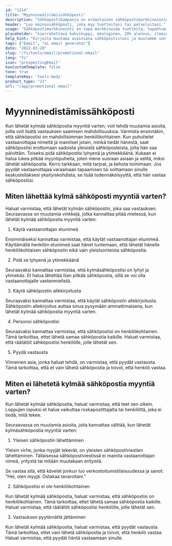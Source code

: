 ```yaml
---
id: "1314"
title: "Myynninedistämissähköposti"
description: "Sähköpostikampanja on eräänlainen sähköpostimarkkinoinnin muoto, jota käytetään tuotteiden tai palveluiden mainostamiseen. Sähköpostikampanjat lähetetään usein tilaajalistalle, ja niitä voidaan käyttää myynnin, tapahtumien tai uusien tuotteiden mainostamiseen. Sähköpostikampanjoita voidaan käyttää myös asiakassuhteiden rakentamiseen tai kanta-asiakkuuden kasvattamiseen."
header: "Luo mainossähköposti, joka myy tuotteitasi tai palveluitasi."
usage: "Sähköpostimarkkinointi on tapa markkinoida tuotteita, tapahtumia tai uusia tuotteita. Seuraava generaattori auttaa sinua suunnittelemaan ja kehittämään sähköpostimarkkinointikampanjan, joka on täysin yhteensopiva brändisi kanssa."
placeholder: "kierrätettävä kahvikuppi, ekologinen, 20% alennus, ilmainen toimitus"
help_hint: "Kirjoita muutama avainsana sähköpostistasi ja muutamme sen kampanjaviestiksi."
tags: ["Email", "ai email generator"]
date: "2022-03-28"
slug: "/fi/tools/email/promotional-email"
lang: "fi"
icon: "prospectingEmail"
hasCustomTemplate: false
tone: true
templateKey: 'tools-body'
product_type: "21"
url: "/app/promotional-email"
---
```


# Myynninedistämissähköposti

Kun lähetät kylmää sähköpostia myyntiä varten, voit tehdä muutamia asioita, joilla voit lisätä vastauksen saamisen mahdollisuuksia. Varmista ensinnäkin, että sähköpostisi on mahdollisimman henkilökohtainen. Kun puhuttelet vastaanottajaa nimeltä ja mainitset jotain, minkä tiedät hänestä, saat sähköpostisi erottumaan sadoista yleisistä sähköposteista, joita hän saa päivittäin. Toiseksi pidä sähköpostisi lyhyenä ja ytimekkäänä. Kukaan ei halua lukea pitkää myyntipuheita, joten mene suoraan asiaan ja selitä, miksi lähetät sähköpostia. Kerro tarkkaan, mitä tarjoat, ja kehota toimimaan. Jos pyydät vastaanottajaa varaamaan tapaamisen tai soittamaan sinulle keskustellaksesi yksityiskohdista, se lisää todennäköisyyttä, että hän vastaa sähköpostiisi.

## Miten lähettää kylmä sähköposti myyntiä varten?

Haluat varmistaa, että lähetät kylmän sähköpostin, joka saa vastauksen. Seuraavassa on muutamia vinkkejä, jotka kannattaa pitää mielessä, kun lähetät kylmää sähköpostia myyntiä varten:

1. Käytä vastaanottajan etunimeä

Ensimmäiseksi kannattaa varmistaa, että käytät vastaanottajan etunimeä. Käyttämällä henkilön etunimeä saat hänet tuntemaan, että lähetät hänelle henkilökohtaisen sähköpostin eikä vain yleisluonteista sähköpostia.

2. Pidä se lyhyenä ja ytimekkäänä

Seuraavaksi kannattaa varmistaa, että kylmäsähköpostisi on lyhyt ja ytimekäs. Et halua lähettää liian pitkää sähköpostia, sillä se voi olla vastaanottajalle vastenmielistä.

3. Käytä sähköpostin allekirjoitusta

Seuraavaksi kannattaa varmistaa, että käytät sähköpostin allekirjoitusta. Sähköpostin allekirjoitus auttaa sinua pysymään ammattimaisena, kun lähetät kylmää sähköpostia myyntiä varten.

4. Personoi sähköpostisi

Seuraavaksi kannattaa varmistaa, että sähköpostisi on henkilökohtainen. Tämä tarkoittaa, ettet lähetä samaa sähköpostia kaikille. Haluat varmistaa, että räätälöit sähköpostisi henkilölle, jolle lähetät sen.

5. Pyydä vastausta

Viimeinen asia, jonka haluat tehdä, on varmistaa, että pyydät vastausta. Tämä tarkoittaa, että et vain lähetä sähköpostia ja toivot, että henkilö vastaa.

## Miten ei lähetetä kylmää sähköpostia myyntiä varten?

Kun lähetät kylmää sähköpostia, haluat varmistaa, että teet sen oikein. Loppujen lopuksi et halua vaikuttaa roskapostittajalta tai henkilöltä, joka ei tiedä, mitä tekee.

Seuraavassa on muutamia asioita, joita kannattaa välttää, kun lähetät kylmäsähköpostia myyntiä varten:

1. Yleisen sähköpostin lähettäminen

Yleisin virhe, jonka myyjät tekevät, on yleisten sähköpostiviestien lähettäminen. Tällaisessa sähköpostiviestissä ei mainita vastaanottajan nimeä, yritystä tai mitään muutakaan erityistä.

Se vastaa sitä, että kävelet jonkun luo verkostoitumistilaisuudessa ja sanot: "Hei, olen myyjä. Ostakaa tavaroitani."

2. Sähköpostisi ei ole henkilökohtainen

Kun lähetät kylmää sähköpostia, haluat varmistaa, että sähköpostisi on henkilökohtainen. Tämä tarkoittaa, ettet lähetä samaa sähköpostia kaikille. Haluat varmistaa, että räätälöit sähköpostisi henkilölle, jolle lähetät sen.

3. Vastauksen pyytämättä jättäminen

Kun lähetät kylmää sähköpostia, haluat varmistaa, että pyydät vastausta. Tämä tarkoittaa, ettet vain lähetä sähköpostia ja toivot, että henkilö vastaa. Haluat varmistaa, että pyydät häntä vastaamaan sinulle.
